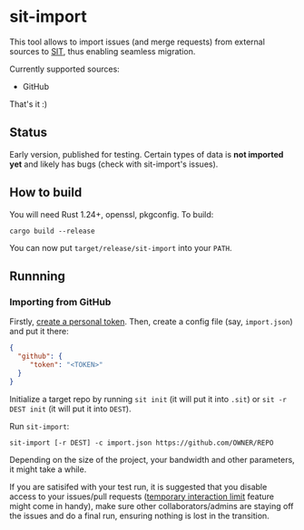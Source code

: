 # sit-import

This tool allows to import issues (and merge requests) from external sources
to [SIT](http://sit-it.org), thus enabling seamless migration.

Currently supported sources:

* GitHub

That's it :)

## Status

Early version, published for testing. Certain types of data is **not imported
yet** and likely has bugs (check with sit-import's issues).

## How to build

You will need Rust 1.24+, openssl, pkgconfig. To build:

```
cargo build --release
```

You can now put `target/release/sit-import` into your `PATH`.

## Runnning

### Importing from GitHub

 Firstly, [create a personal token](https://github.com/settings/tokens). Then, create a config
 file (say, `import.json`) and put it there:

 ```json
 {
   "github": {
      "token": "<TOKEN>"
   }
}
```

Initialize a target repo by running `sit init` (it will put it into `.sit`) or `sit -r DEST init` (it will put it into `DEST`).

Run `sit-import`:

```
sit-import [-r DEST] -c import.json https://github.com/OWNER/REPO
```

Depending on the size of the project, your bandwidth and other parameters, it might take a while.

If you are satisifed with your test run, it is suggested that you disable
access to your issues/pull requests ([temporary interaction limit](https://github.com/blog/2370-introducing-temporary-interaction-limits) feature might come in handy), make sure other
collaborators/admins are staying off the issues and do a final run, ensuring
nothing is lost in the transition.

